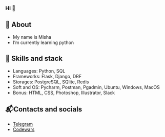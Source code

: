 ### Hi 👋

<!--
**MishaRocks/MishaRocks** is a ✨ _special_ ✨ repository because its `README.md` (this file) appears on your GitHub profile.

Here are some ideas to get you started:

- 🔭 I’m currently working on ...
- 🌱 I’m currently learning ...
- 👯 I’m looking to collaborate on ...
- 🤔 I’m looking for help with ...
- 💬 Ask me about ...
- 📫 How to reach me: ...
- 😄 Pronouns: ...
- ⚡ Fun fact: ...
-->
## 🔭 About
- My name is Misha
- I’m currently learning python

## 🌱 Skills and stack
- Languages: Python, SQL
- Frameworks: Flask, Django, DRF
- Storages: PostgreSQL, SQlite, Redis
- Soft and OS: Pycharm, Postman, Pgadmin, Ubuntu, Windows, MacOS
- Bonus: HTML, CSS, Photoshop, Illustrator, Slack

## 📬Contacts and socials 
- <a href="https://t.me/misharocks">Telegram</a>
- <a href="https://www.codewars.com/users/misha.rocks">Сodewars</a>
